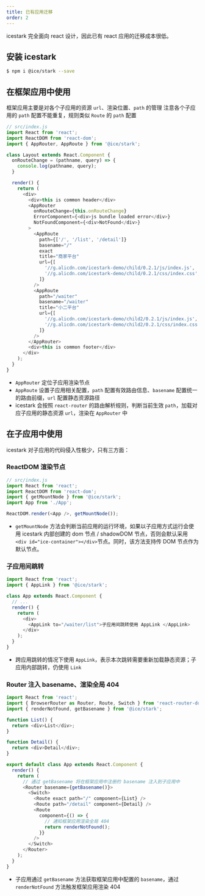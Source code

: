 ```yaml
---
title: 已有应用迁移
order: 2
---
```


icestark 完全面向 react 设计，因此已有 react 应用的迁移成本很低。

## 安装 icestark

```bash
$ npm i @ice/stark --save
```

## 在框架应用中使用

框架应用主要是对各个子应用的资源 `url`、渲染位置、`path` 的管理
注意各个子应用的 `path` 配置不能重复，规则类似 `Route` 的 `path` 配置

```js
// src/index.js
import React from 'react';
import ReactDOM from 'react-dom';
import { AppRouter, AppRoute } from '@ice/stark';

class Layout extends React.Component {
  onRouteChange = (pathname, query) => {
    console.log(pathname, query);
  }

  render() {
    return (
      <div>
        <div>this is common header</div>
        <AppRouter
          onRouteChange={this.onRouteChange}
          ErrorComponent={<div>js bundle loaded error</div>}
          NotFoundComponent={<div>NotFound</div>}
        >
          <AppRoute
            path={['/', '/list', '/detail']}
            basename="/"
            exact
            title="商家平台"
            url={[
              '//g.alicdn.com/icestark-demo/child/0.2.1/js/index.js',
              '//g.alicdn.com/icestark-demo/child/0.2.1/css/index.css',
            ]}
          />
          <AppRoute
            path="/waiter"
            basename="/waiter"
            title="小二平台"
            url={[
              '//g.alicdn.com/icestark-demo/child2/0.2.1/js/index.js',
              '//g.alicdn.com/icestark-demo/child2/0.2.1/css/index.css',
            ]}
          />
        </AppRouter>
        <div>this is common footer</div>
      </div>
    );
  }
}
```

- `AppRouter` 定位子应用渲染节点
- `AppRoute` 设置子应用相关配置，`path` 配置有效路由信息、`basename` 配置统一的路由前缀，`url` 配置静态资源路径
- icestark 会按照 `react-router` 的路由解析规则，判断当前生效 `path`，加载对应子应用的静态资源 `url`，渲染在 `AppRouter` 中

## 在子应用中使用

icestark 对子应用的代码侵入性极少，只有三方面：

### ReactDOM 渲染节点

```js
// src/index.js
import React from 'react';
import ReactDOM from 'react-dom';
import { getMountNode } from '@ice/stark';
import App from './App';

ReactDOM.render(<App />, getMountNode());
```

- `getMountNode` 方法会判断当前应用的运行环境，如果以子应用方式运行会使用 icestark 内部创建的 dom 节点 / shadowDOM 节点，否则会默认采用`<div id="ice-container"></div>`节点。同时，该方法支持传 DOM 节点作为默认节点。

### 子应用间跳转

```js
import React from 'react';
import { AppLink } from '@ice/stark';

class App extends React.Component {
  // ...
  render() {
    return (
      <div>
        <AppLink to="/waiter/list">子应用间跳转使用 AppLink </AppLink>
      </div>
    );
  }
}
```

- 跨应用跳转的情况下使用 `AppLink`，表示本次跳转需要重新加载静态资源；子应用内部跳转，仍使用 `Link`

### Router 注入 basename、渲染全局 404

```js
import React from 'react';
import { BrowserRouter as Router, Route, Switch } from 'react-router-dom';
import { renderNotFound, getBasename } from '@ice/stark';

function List() {
  return <div>List</div>;
}

function Detail() {
  return <div>Detail</div>;
}

export default class App extends React.Component {
  render() {
    return (
      // 通过 getBasename 将在框架应用中注册的 basename 注入到子应用中
      <Router basename={getBasename()}>
        <Switch>
          <Route exact path="/" component={List} />
          <Route path="/detail" component={Detail} />
          <Route
            component={() => {
              // 通知框架应用渲染全局 404
              return renderNotFound();
            }}
          />
        </Switch>
      </Router>
    );
  }
}
```

- 子应用通过 `getBasename` 方法获取框架应用中配置的 `basename`，通过 `renderNotFound` 方法触发框架应用渲染 404
